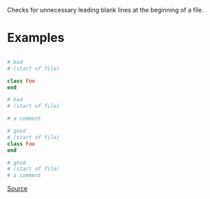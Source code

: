 
Checks for unnecessary leading blank lines at the beginning
of a file.

# Examples

```ruby

# bad
# (start of file)

class Foo
end

# bad
# (start of file)

# a comment

# good
# (start of file)
class Foo
end

# good
# (start of file)
# a comment
```

[Source](http://www.rubydoc.info/gems/rubocop/RuboCop/Cop/Layout/LeadingEmptyLines)